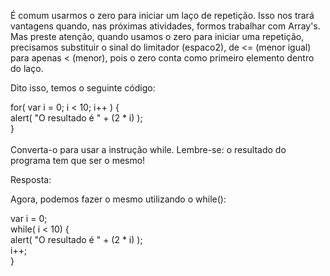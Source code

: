 É comum usarmos o zero para iniciar um laço de repetição. Isso nos trará vantagens quando, nas próximas atividades, formos trabalhar com Array's. Mas preste atenção, quando usamos o zero para iniciar uma repetição, precisamos substituir o sinal do limitador (espaco2), de <= (menor igual) para apenas < (menor), pois o zero conta como primeiro elemento dentro do laço.

Dito isso, temos o seguinte código:

for( var i = 0; i < 10; i++ ) {<br>
    alert( "O resultado é " + (2 * i) );<br>
}<br><br>
Converta-o para usar a instrução while. Lembre-se: o resultado do programa tem que ser o mesmo!

Resposta:

Agora, podemos fazer o mesmo utilizando o while():

var i = 0;<br>
while( i < 10) {<br>
    alert( "O resultado é " + (2 * i) );<br>
    i++;    <br>
}<br><br>
